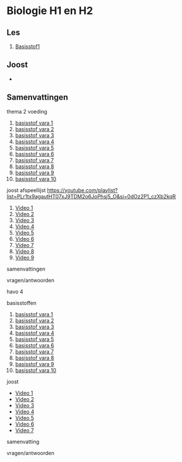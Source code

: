 # Biologie H1 en H2

## Les

1. [Basisstof1](lessen/h1h2h3/)

## Joost

- []()

<!-- alle losse

-->

## Samenvattingen

<!--
pdf/md
-->
thema 2 voeding

1. [basisstof vara 1](h2a-t2b-1)
2. [basisstof vara 2](h2a-t2b-2)
3. [basisstof vara 3](h2a-t2b-3)
4. [basisstof vara 4](h2a-t2b-4)
5. [basisstof vara 5](h2a-t2b-5)
6. [basisstof vara 6](h2a-t2b-6)
7. [basisstof vara 7](h2a-t2b-7)
8. [basisstof vara 8](h2a-t2b-8)
9. [basisstof vara 9](h2a-t2b-9)
10. [basisstof vara 10](h2a-t2b-10)


joost afspeellijst
https://youtube.com/playlist?list=PLr1tx9agautHT07xJ9TDM2o6JoPhsj5_O&si=0dOz2P1_czXb2kqR

1. [Video 1](https://www.youtube.com/watch?v=kwDoL2pJEiU)
2. [Video 2](https://www.youtube.com/watch?v=7g6pLy7dbhA)
3. [Video 3](https://www.youtube.com/watch?v=3e3q5EToKL4)
4. [Video 4](https://www.youtube.com/watch?v=5n4BnZsrKYc)
5. [Video 5](https://www.youtube.com/watch?v=GipxZjvfLvo)
6. [Video 6](https://www.youtube.com/watch?v=MxjHhSrzqYc)
7. [Video 7](https://www.youtube.com/watch?v=kW4jcQ8MGYs)
8. [Video 8](https://www.youtube.com/watch?v=lLmil2OO3C8)
9. [Video 9](https://www.youtube.com/watch?v=38tdsFzW3xw)


samenvattingen 


vragen/antwoorden

havo 4

basisstoffen

1. [basisstof vara 1](h2a-t2b-1)
2. [basisstof vara 2](h2a-t2b-2)
3. [basisstof vara 3](h2a-t2b-3)
4. [basisstof vara 4](h2a-t2b-4)
5. [basisstof vara 5](h2a-t2b-5)
6. [basisstof vara 6](h2a-t2b-6)
7. [basisstof vara 7](h2a-t2b-7)
8. [basisstof vara 8](h2a-t2b-8)
9. [basisstof vara 9](h2a-t2b-9)
10. [basisstof vara 10](h2a-t2b-10)

joost

- [Video 1](https://www.youtube.com/watch?v=C1sDMXKy9w8)
- [Video 2](https://www.youtube.com/watch?v=RYrEC6tvvkg)
- [Video 3](https://www.youtube.com/watch?v=1wJhcKixw3g)
- [Video 4](https://www.youtube.com/watch?v=s6GFHnLS5Ro)
- [Video 5](https://www.youtube.com/watch?v=4PsatvDwvVA)
- [Video 6](https://www.youtube.com/watch?v=-rt-vYAEIYw)
- [Video 7](https://www.youtube.com/watch?v=z6KFFW8b3Nc)

samenvatting

vragen/antwoorden




